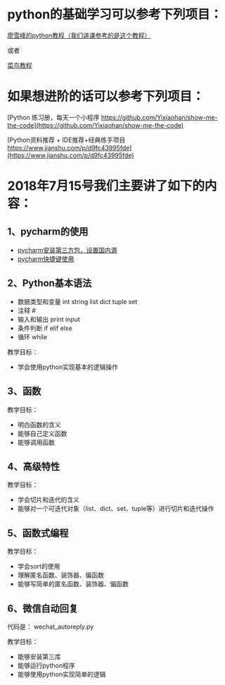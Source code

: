 
# python的基础学习可以参考下列项目：

[廖雪峰的python教程（我们讲课参考的是这个教程） ](https://www.liaoxuefeng.com/wiki/0014316089557264a6b348958f449949df42a6d3a2e542c000)

或者

[菜鸟教程 ](http://www.runoob.com/python/python-tutorial.html)

# 如果想进阶的话可以参考下列项目：

[Python 练习册，每天一个小程序 https://github.com/Yixiaohan/show-me-the-code](https://github.com/Yixiaohan/show-me-the-code)

[Python资料推荐 + IDE推荐+经典练手项目 https://www.jianshu.com/p/d9fc43995fde](https://www.jianshu.com/p/d9fc43995fde)

# 2018年7月15号我们主要讲了如下的内容：




## 1、pycharm的使用

* [pycharm安装第三方包，设置国内源 ](https://blog.csdn.net/qq_39479575/article/details/78154045)
* [pycharm快捷键使用](https://blog.csdn.net/Haiyang_Duan/article/details/79078167)

## 2、Python基本语法

* 数据类型和变量 int string list dict tuple set
* 注释 # 
* 输入和输出 print input
* 条件判断 if elif else
* 循环 while

教学目标：

* 学会使用python实现基本的逻辑操作

## 3、函数

教学目标：

* 明白函数的含义
* 能够自己定义函数
* 能够调用函数

## 4、高级特性

教学目标：

* 学会切片和迭代的含义
* 能够对一个可迭代对象（list、dict、set、tuple等）进行切片和迭代操作


## 5、函数式编程

教学目标：
* 学会sort的使用
* 理解匿名函数、装饰器、偏函数
* 能够写简单的匿名函数、装饰器、偏函数

## 6、微信自动回复

代码是： wechat_autoreply.py

教学目标：

* 能够安装第三库
* 能够运行python程序
* 能够使用python实现简单的逻辑




